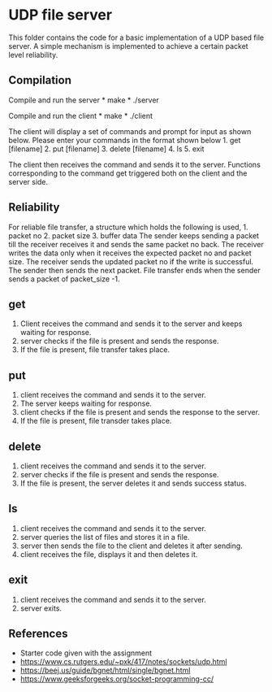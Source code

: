 # UDP file server 
This folder contains the code for a basic implementation of a UDP based file server. A simple mechanism is implemented to achieve a certain packet level reliability. 

## Compilation
Compile and run the server
    * make
    * ./server <portno>

Compile and run the client
    * make
    * ./client <server ip address> <portno>

The client will display a set of commands and prompt for input as shown below.
    Please enter your commands in the format shown below
    1. get [filename]
    2. put [filename]
    3. delete [filename]
    4. ls
    5. exit

The client then receives the command and sends it to the server. 
Functions corresponding to the command get triggered both on the client and the server side.

## Reliability
For reliable file transfer, a structure which holds the following is used,
    1. packet no
    2. packet size
    3. buffer data
The sender keeps sending a packet till the receiver receives it and sends the same packet no back.
The receiver writes the data only when it receives the expected packet no and packet size. 
The receiver sends the updated packet no if the write is successful.
The sender then sends the next packet.
File transfer ends when the sender sends a packet of packet_size -1.

## get
1. Client receives the command and sends it to the server and keeps waiting for response.
2. server checks if the file is present and sends the response.
3. If the file is present, file transfer takes place.

## put
1. client receives the command and sends it to the server.
2. The server keeps waiting for response.
2. client checks if the file is present and sends the response to the server.
3. If the file is present, file transder takes place.

## delete
1. client receives the command and sends it to the server.
2. server checks if the file is present and sends the response.
3. If the file is present, the server deletes it and sends success status.

## ls
1. client receives the command and sends it to the server.
2. server queries the list of files and stores it in a file.
3. server then sends the file to the client and deletes it after sending.
4. client receives the file, displays it and then deletes it.

## exit
1. client receives the command and sends it to the server.
2. server exits.

## References
 * Starter code given with the assignment
 * https://www.cs.rutgers.edu/~pxk/417/notes/sockets/udp.html
 * https://beej.us/guide/bgnet/html/single/bgnet.html
 * https://www.geeksforgeeks.org/socket-programming-cc/


 


